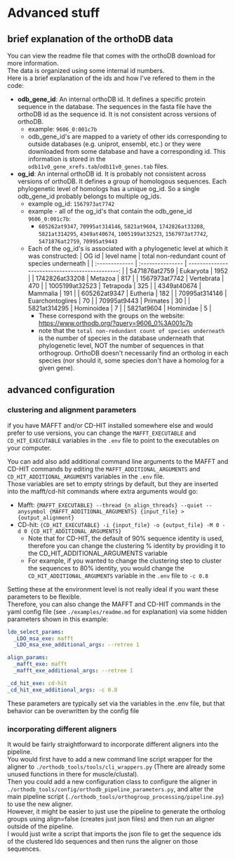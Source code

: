 # Advanced stuff

## brief explanation of the orthoDB data
You can view the readme file that comes with the orthoDB download for more information. <br>
The data is organized using some internal id numbers. <br>
Here is a brief explanation of the ids and how I've refered to them in the code:
- **odb_gene_id**: An internal orthoDB id. It defines a specific protein sequence in the database. The sequences in the fasta file have the orthoDB id as the sequence id. It is not consistent across versions of orthoDB.
  - example: `9606_0:001c7b`
  - odb_gene_id's are mapped to a variety of other ids corresponding to outside databases (e.g. uniprot, ensembl, etc.) or they were downloaded from some database and have a corresponding id. This information is stored in the `odb11v0_gene_xrefs.tab`/`odb11v0_genes.tab` files.
- **og_id**: An internal orthoDB id. It is probably not consistent across versions of orthoDB. It defines a group of homologous sequences. Each phylogenetic level of homologs has a unique og_id. So a single odb_gene_id probably belongs to multiple og_ids.
  - example og_id: `1567973at7742`
  - example - all of the og_id's that contain the odb_gene_id `9606_0:001c7b`:
    - `605262at9347`, `70995at314146`, `5821at9604`, `1742826at33208`, `5821at314295`, `4349at40674`, `1005199at32523`, `1567973at7742`, `5471876at2759`, `70995at9443`
  - Each of the og_id's is associated with a phylogenetic level at which it was constructed:
      | OG id          | level name       | total non-redundant count of species underneath |
      | :------------- | :--------------- | ----------------------------------------------: |
      | 5471876at2759  | Eukaryota        |                                            1952 |
      | 1742826at33208 | Metazoa          |                                             817 |
      | 1567973at7742  | Vertebrata       |                                             470 |
      | 1005199at32523 | Tetrapoda        |                                             325 |
      | 4349at40674    | Mammalia         |                                             191 |
      | 605262at9347   | Eutheria         |                                             182 |
      | 70995at314146  | Euarchontoglires |                                              70 |
      | 70995at9443    | Primates         |                                              30 |
      | 5821at314295   | Hominoidea       |                                               7 |
      | 5821at9604     | Hominidae        |                                               5 |
      - These correspond with the groups on the website: https://www.orthodb.org/?query=9606_0%3A001c7b
      - note that the `total non-redundant count of species underneath` is the number of species in the database underneath that phylogenetic level, NOT the number of sequences in that orthogroup. OrthoDB doesn't necessarily find an ortholog in each species (nor should it, some species don't have a homolog for a given gene).

## advanced configuration

### clustering and alignment parameters
if you have MAFFT and/or CD-HIT installed somewhere else and would prefer to use versions, you can change the `MAFFT_EXECUTABLE` and `CD_HIT_EXECUTABLE` variables in the `.env` file to point to the executables on your computer. <br>

You can add also add additional command line arguments to the MAFFT and CD-HIT commands by editing the `MAFFT_ADDITIONAL_ARGUMENTS` and `CD_HIT_ADDITIONAL_ARGUMENTS` variables in the `.env` file. <br>
Those variables are set to empty strings by default, but they are inserted into the mafft/cd-hit commands where extra arguments would go:
- Mafft: `{MAFFT_EXECUTABLE} --thread {n_align_threads} --quiet --anysymbol {MAFFT_ADDITIONAL_ARGUMENTS} {input_file} > {output_alignment}`
- CD-hit: `{CD_HIT_EXECUTABLE} -i {input_file} -o {output_file} -M 0 -d 0 {CD_HIT_ADDITIONAL_ARGUMENTS}` <br>
  - Note that for CD-HIT, the default of 90% sequence identity is used, therefore you can change the clustering % identity by providing it to the CD_HIT_ADDITIONAL_ARGUMENTS variable <br>
  - For example, if you wanted to change the clustering step to cluster the sequences to 80% identity, you would change the `CD_HIT_ADDITIONAL_ARGUMENTS` variable in the `.env` file to `-c 0.8` <br>

Setting these at the environment level is not really ideal if you want these parameters to be flexible.<br>
Therefore, you can also change the MAFFT and CD-HIT commands in the yaml config file (see `./examples/readme.md` for explanation) via some hidden parameters shown in this example:
```yaml 
ldo_select_params:
  _LDO_msa_exe: mafft
  _LDO_msa_exe_additional_args: --retree 1

align_params:
  _mafft_exe: mafft
  _mafft_exe_additional_args: --retree 1

_cd_hit_exe: cd-hit
_cd_hit_exe_additional_args: -c 0.8
```
These parameters are typically set via the variables in the .env file, but that behavior can be overwritten by the config file <br>

### incorporating different aligners

It would be fairly straightforward to incorporate different aligners into the pipeline. <br>
You would first have to add a new command line script wrapper for the aligner to `./orthodb_tools/tools/cli_wrappers.py` (There are already some unused functions in there for muscle/clustal). <br>
Then you could add a new configuration class to configure the aligner in `./orthodb_tools/config/orthodb_pipeline_parameters.py`, and alter the main pipeline script (`./orthodb_tools/orthogroup_processing/pipeline.py`) to use the new aligner. <br>
However, it might be easier to just use the pipeline to generate the ortholog groups using align=false (creates just json files) and then run an aligner outside of the pipeline. <br>
I would just write a script that imports the json file to get the sequence ids of the clustered ldo sequences and then runs the aligner on those sequences. <br>